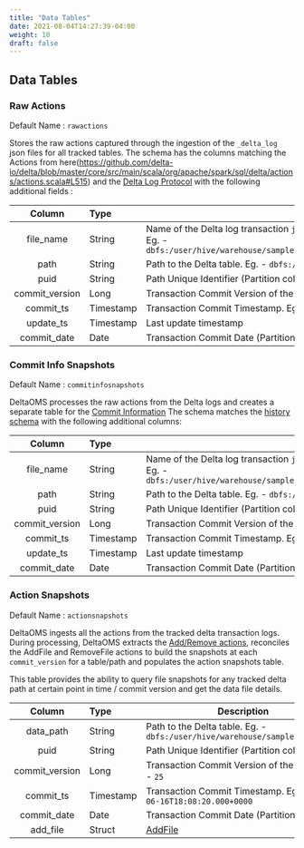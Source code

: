 ```yaml
---
title: "Data Tables"
date: 2021-08-04T14:27:39-04:00
weight: 10
draft: false
---
```

## Data Tables

### Raw Actions

Default Name : `rawactions`

Stores the raw actions captured through the ingestion of the `_delta_log` json files for all tracked tables. 
The schema has the columns matching the Actions from here(https://github.com/delta-io/delta/blob/master/core/src/main/scala/org/apache/spark/sql/delta/actions/actions.scala#L515) 
and the [Delta Log Protocol](https://github.com/delta-io/delta/blob/master/PROTOCOL.md#actions) with 
the following additional fields :

| Column | Type | Description | 
| :-----------: | :----------- | ----------- | 
| file_name     | String | Name of the Delta log transaction `json` file. <br> Eg. - `dbfs:/user/hive/warehouse/sample.db/table1/_delta_log/00000000000000000025.json` |
| path     | String | Path to the Delta table. Eg. - `dbfs:/user/hive/warehouse/sample.db/table1` |
| puid     | String | Path Unique Identifier (Partition column)|
| commit_version     | Long | Transaction Commit Version of the data. Eg. - `25` |
| commit_ts     | Timestamp | Transaction Commit Timestamp. Eg. - `2021-06-16T18:08:20.000+0000` |
| update_ts     | Timestamp | Last update timestamp |
| commit_date     | Date | Transaction Commit Date (Partition column) |

### Commit Info Snapshots

Default Name : `commitinfosnapshots`

DeltaOMS processes the raw actions from the Delta logs and creates a separate table for the [Commit Information](https://github.com/delta-io/delta/blob/master/PROTOCOL.md#commit-provenance-information)
The schema matches the [history schema](https://docs.databricks.com/delta/delta-utility.html#history-schema) with the following additional columns:

| Column | Type | Description | 
| :-----------: | :----------- | ----------- | 
| file_name     | String | Name of the Delta log transaction `json` file. <br> Eg. - `dbfs:/user/hive/warehouse/sample.db/table1/_delta_log/00000000000000000025.json` |
| path     | String | Path to the Delta table. Eg. - `dbfs:/user/hive/warehouse/sample.db/table1` |
| puid     | String | Path Unique Identifier (Partition column)|
| commit_version     | Long | Transaction Commit Version of the data. Eg. - `25` |
| commit_ts     | Timestamp | Transaction Commit Timestamp. Eg. - `2021-06-16T18:08:20.000+0000` |
| update_ts     | Timestamp | Last update timestamp |
| commit_date     | Date | Transaction Commit Date (Partition column) |
 
### Action Snapshots

Default Name : `actionsnapshots`

DeltaOMS ingests all the actions from the tracked delta transaction logs. During processing, DeltaOMS extracts
the [Add/Remove actions](https://github.com/delta-io/delta/blob/master/PROTOCOL.md#add-file-and-remove-file), 
reconciles the AddFile and RemoveFile actions to build the snapshots at each `commit_version` for a 
table/path and populates the action snapshots table.

This table provides the ability to query file snapshots for any tracked delta path at certain 
point in time / commit version and get the data file details.

| Column | Type | Description | 
| :-----------: | :----------- | ----------- | 
| data_path     | String | Path to the Delta table. Eg. - `dbfs:/user/hive/warehouse/sample.db/table1` |
| puid     | String | Path Unique Identifier (Partition column)|
| commit_version     | Long | Transaction Commit Version of the data. Eg. - `25` |
| commit_ts     | Timestamp | Transaction Commit Timestamp. Eg. - `2021-06-16T18:08:20.000+0000` |
| commit_date     | Date | Transaction Commit Date (Partition column) | 
| add_file | Struct | [AddFile](https://github.com/delta-io/delta/blob/master/PROTOCOL.md#add-file-and-remove-file) |

